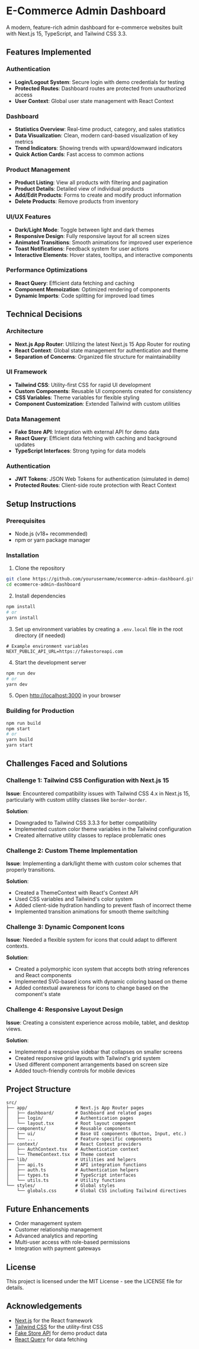 # E-Commerce Admin Dashboard

A modern, feature-rich admin dashboard for e-commerce websites built with Next.js 15, TypeScript, and Tailwind CSS 3.3.


## Features Implemented

### Authentication
- **Login/Logout System**: Secure login with demo credentials for testing
- **Protected Routes**: Dashboard routes are protected from unauthorized access
- **User Context**: Global user state management with React Context

### Dashboard
- **Statistics Overview**: Real-time product, category, and sales statistics
- **Data Visualization**: Clean, modern card-based visualization of key metrics
- **Trend Indicators**: Showing trends with upward/downward indicators
- **Quick Action Cards**: Fast access to common actions

### Product Management
- **Product Listing**: View all products with filtering and pagination
- **Product Details**: Detailed view of individual products
- **Add/Edit Products**: Forms to create and modify product information
- **Delete Products**: Remove products from inventory

### UI/UX Features
- **Dark/Light Mode**: Toggle between light and dark themes
- **Responsive Design**: Fully responsive layout for all screen sizes
- **Animated Transitions**: Smooth animations for improved user experience
- **Toast Notifications**: Feedback system for user actions
- **Interactive Elements**: Hover states, tooltips, and interactive components

### Performance Optimizations
- **React Query**: Efficient data fetching and caching
- **Component Memoization**: Optimized rendering of components
- **Dynamic Imports**: Code splitting for improved load times

## Technical Decisions

### Architecture
- **Next.js App Router**: Utilizing the latest Next.js 15 App Router for routing
- **React Context**: Global state management for authentication and theme
- **Separation of Concerns**: Organized file structure for maintainability

### UI Framework
- **Tailwind CSS**: Utility-first CSS for rapid UI development
- **Custom Components**: Reusable UI components created for consistency
- **CSS Variables**: Theme variables for flexible styling
- **Component Customization**: Extended Tailwind with custom utilities

### Data Management
- **Fake Store API**: Integration with external API for demo data
- **React Query**: Efficient data fetching with caching and background updates
- **TypeScript Interfaces**: Strong typing for data models

### Authentication
- **JWT Tokens**: JSON Web Tokens for authentication (simulated in demo)
- **Protected Routes**: Client-side route protection with React Context

## Setup Instructions

### Prerequisites
- Node.js (v18+ recommended)
- npm or yarn package manager

### Installation

1. Clone the repository
```bash
git clone https://github.com/yourusername/ecommerce-admin-dashboard.git
cd ecommerce-admin-dashboard
```

2. Install dependencies
```bash
npm install
# or
yarn install
```

3. Set up environment variables by creating a `.env.local` file in the root directory (if needed)
```
# Example environment variables
NEXT_PUBLIC_API_URL=https://fakestoreapi.com
```

4. Start the development server
```bash
npm run dev
# or
yarn dev
```

5. Open [http://localhost:3000](http://localhost:3000) in your browser

### Building for Production

```bash
npm run build
npm start
# or
yarn build
yarn start
```

## Challenges Faced and Solutions

### Challenge 1: Tailwind CSS Configuration with Next.js 15
**Issue**: Encountered compatibility issues with Tailwind CSS 4.x in Next.js 15, particularly with custom utility classes like `border-border`.

**Solution**: 
- Downgraded to Tailwind CSS 3.3.3 for better compatibility
- Implemented custom color theme variables in the Tailwind configuration
- Created alternative utility classes to replace problematic ones

### Challenge 2: Custom Theme Implementation
**Issue**: Implementing a dark/light theme with custom color schemes that properly transitions.

**Solution**:
- Created a ThemeContext with React's Context API
- Used CSS variables and Tailwind's color system
- Added client-side hydration handling to prevent flash of incorrect theme
- Implemented transition animations for smooth theme switching

### Challenge 3: Dynamic Component Icons
**Issue**: Needed a flexible system for icons that could adapt to different contexts.

**Solution**:
- Created a polymorphic icon system that accepts both string references and React components
- Implemented SVG-based icons with dynamic coloring based on theme
- Added contextual awareness for icons to change based on the component's state

### Challenge 4: Responsive Layout Design
**Issue**: Creating a consistent experience across mobile, tablet, and desktop views.

**Solution**:
- Implemented a responsive sidebar that collapses on smaller screens
- Created responsive grid layouts with Tailwind's grid system
- Used different component arrangements based on screen size
- Added touch-friendly controls for mobile devices

## Project Structure
```
src/
├── app/                  # Next.js App Router pages
│   ├── dashboard/        # Dashboard and related pages
│   ├── login/            # Authentication pages
│   └── layout.tsx        # Root layout component
├── components/           # Reusable components
│   ├── ui/               # Base UI components (Button, Input, etc.)
│   └── ...               # Feature-specific components
├── context/              # React Context providers
│   ├── AuthContext.tsx   # Authentication context
│   └── ThemeContext.tsx  # Theme context
├── lib/                  # Utilities and helpers
│   ├── api.ts            # API integration functions
│   ├── auth.ts           # Authentication helpers
│   ├── types.ts          # TypeScript interfaces
│   └── utils.ts          # Utility functions
└── styles/               # Global styles
    └── globals.css       # Global CSS including Tailwind directives
```

## Future Enhancements
- Order management system
- Customer relationship management
- Advanced analytics and reporting
- Multi-user access with role-based permissions
- Integration with payment gateways

## License
This project is licensed under the MIT License - see the LICENSE file for details.

## Acknowledgements
- [Next.js](https://nextjs.org/) for the React framework
- [Tailwind CSS](https://tailwindcss.com/) for the utility-first CSS
- [Fake Store API](https://fakestoreapi.com/) for demo product data
- [React Query](https://tanstack.com/query/latest) for data fetching